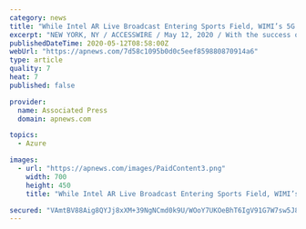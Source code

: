 ```yaml
---
category: news
title: "While Intel AR Live Broadcast Entering Sports Field, WIMI’s 5G + AI Focuses On 5 Scenarios of Holographic Cloud Services"
excerpt: "NEW YORK, NY / ACCESSWIRE / May 12, 2020 / With the success of products such as Oculus Rift and Sony’s Playstation Virtual Reality, vendors of VR and AR systems no longer need to hype the technology and are trying to make them more practical."
publishedDateTime: 2020-05-12T08:58:00Z
webUrl: "https://apnews.com/7d58c1095b0d0c5eef859880870914a6"
type: article
quality: 7
heat: 7
published: false

provider:
  name: Associated Press
  domain: apnews.com

topics:
  - Azure

images:
  - url: "https://apnews.com/images/PaidContent3.png"
    width: 700
    height: 450
    title: "While Intel AR Live Broadcast Entering Sports Field, WIMI’s 5G + AI Focuses On 5 Scenarios of Holographic Cloud Services"

secured: "VAmtBV88Aig8QYJj8xXM+39NgNCmd0k9U/WOoY7UKOeBhT6IgV91G7W7sw5J8SFDBoZ3du8w8oerw4ZDxJmNNWNnwRjvAfu1RRhRNoK8n+WashckhrnTkgy08o7NzXCJSEgp4WK//oVjTGFnLLrrAmgIOp2KYjCzd8mOEu+fkf0QBNF+SY9AQb46bOzPDFFj0JQe0VXxmIIcxIa3I6ucvlNxMDHX1H9wzJFOi025AYrUZbhUDpl1dViFHNRv2spbkRp+RsgUBNJk1UYN8fTHTkQ11/B84XJPz8DGCSI1oaBR0Y8zyNGZE8+fyu+0S5pE;53frIKZr5YL7Qv9s7BynoQ=="
---
```



